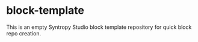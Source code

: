 # block-template

This is an empty Syntropy Studio block template repository for quick block repo creation.
